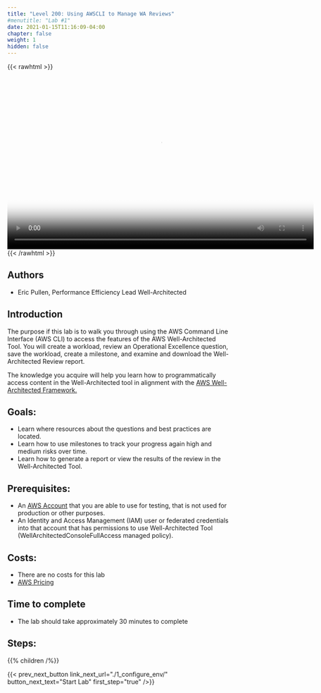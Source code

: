 ```yaml
---
title: "Level 200: Using AWSCLI to Manage WA Reviews"
#menutitle: "Lab #1"
date: 2021-01-15T11:16:09-04:00
chapter: false
weight: 1
hidden: false
---
```


{{< rawhtml >}}
<center>
<video
  width="696"
  height="392" controls
  poster="https://d3h9zoi3eqyz7s.cloudfront.net/well-architectedtool/videos/200/WATool200APILab.png">
  <source src="https://d3h9zoi3eqyz7s.cloudfront.net/well-architectedtool/videos/200/WATool200APILab.mp4" type="video/mp4">
  Your browser doesn't support video, or if you're on GitHub head to https://wellarchitectedlabs.com to watch the video.
</video>
</center>
{{< /rawhtml >}}



## Authors
- Eric Pullen, Performance Efficiency Lead Well-Architected

## Introduction

The purpose if this lab is to walk you through using the AWS Command Line Interface (AWS CLI) to access the features of the AWS Well-Architected Tool. You will create a workload, review an Operational Excellence question, save the workload, create a milestone, and examine and download the Well-Architected Review report.

The knowledge you acquire will help you learn how to programmatically access content in the Well-Architected tool in alignment with the [AWS Well-Architected Framework.](https://aws.amazon.com/architecture/well-architected/)

## Goals:

* Learn where resources about the questions and best practices are located.
* Learn how to use milestones to track your progress again high and medium risks over time.
* Learn how to generate a report or view the results of the review in the Well-Architected Tool.

## Prerequisites:

* An
[AWS Account](https://portal.aws.amazon.com/gp/aws/developer/registration/index.html) that you are able to use for testing, that is not used for production or other purposes.
* An Identity and Access Management (IAM) user or federated credentials into that account that has permissions to use Well-Architected Tool (WellArchitectedConsoleFullAccess managed policy).

## Costs:
* There are no costs for this lab
* [AWS Pricing](https://aws.amazon.com/pricing/)

## Time to complete
- The lab should take approximately 30 minutes to complete

## Steps:
{{% children /%}}

{{< prev_next_button link_next_url="./1_configure_env/" button_next_text="Start Lab" first_step="true" />}}
